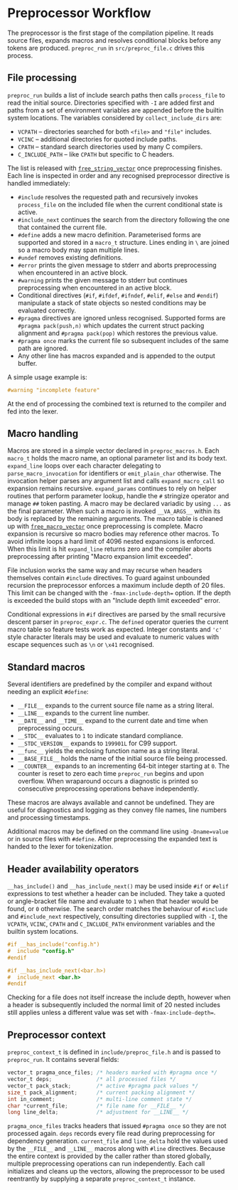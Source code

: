 # Preprocessor Workflow

The preprocessor is the first stage of the compilation pipeline.  It reads
source files, expands macros and resolves conditional blocks before any tokens
are produced.  `preproc_run` in `src/preproc_file.c` drives this process.

## File processing

`preproc_run` builds a list of include search paths then calls `process_file` to
read the initial source.  Directories specified with `-I` are added first and
paths from a set of environment variables are appended before the builtin
system locations.  The variables considered by `collect_include_dirs` are:

- `VCPATH` – directories searched for both `<file>` and `"file"` includes.
- `VCINC` – additional directories for quoted include paths.
- `CPATH` – standard search directories used by many C compilers.
- `C_INCLUDE_PATH` – like `CPATH` but specific to C headers.

The list is released with [`free_string_vector`](memory_helpers.md) once
preprocessing finishes.  Each line is inspected in order and any recognised
preprocessor directive is handled immediately:

- `#include` resolves the requested path and recursively invokes `process_file`
  on the included file when the current conditional state is active.
- `#include_next` continues the search from the directory following the one
  that contained the current file.
- `#define` adds a new macro definition.  Parameterised forms are supported and
  stored in a `macro_t` structure.  Lines ending in `\` are joined so a macro
  body may span multiple lines.
- `#undef` removes existing definitions.
- `#error` prints the given message to stderr and aborts preprocessing when
  encountered in an active block.
- `#warning` prints the given message to stderr but continues preprocessing
  when encountered in an active block.
- Conditional directives (`#if`, `#ifdef`, `#ifndef`, `#elif`, `#else` and
  `#endif`) manipulate a stack of state objects so nested conditions may be
  evaluated correctly.
- `#pragma` directives are ignored unless recognised. Supported forms are
  `#pragma pack(push,n)` which updates the current struct packing alignment and
  `#pragma pack(pop)` which restores the previous value.
- `#pragma once` marks the current file so subsequent includes of the same
  path are ignored.
- Any other line has macros expanded and is appended to the output buffer.

A simple usage example is:

```c
#warning "incomplete feature"
```

At the end of processing the combined text is returned to the compiler and fed
into the lexer.

## Macro handling

Macros are stored in a simple vector declared in `preproc_macros.h`.  Each
`macro_t` holds the macro name, an optional parameter list and its body text.
`expand_line` loops over each character delegating to `parse_macro_invocation`
for identifiers or `emit_plain_char` otherwise.  The invocation helper parses
any argument list and calls `expand_macro_call` so expansion remains recursive.
`expand_params` continues to rely on helper routines that perform parameter
lookup, handle the `#` stringize operator and manage `##` token pasting.  A
macro may be declared variadic by using `...` as the final parameter.  When such
a macro is invoked `__VA_ARGS__` within its body is replaced by the remaining
arguments.
The macro table is cleaned up with [`free_macro_vector`](memory_helpers.md) once preprocessing is complete.
Macro expansion is recursive so macro bodies may reference other macros. To
avoid infinite loops a hard limit of 4096 nested expansions is enforced.  When
this limit is hit `expand_line` returns zero and the compiler aborts
preprocessing after printing "Macro expansion limit exceeded".

File inclusion works the same way and may recurse when headers themselves
contain `#include` directives.  To guard against unbounded recursion the
preprocessor enforces a maximum include depth of 20 files.  This limit can be
changed with the `-fmax-include-depth=` option.  If the depth is exceeded the
build stops with an "Include depth limit exceeded" error.

Conditional expressions in `#if` directives are parsed by the small recursive
descent parser in `preproc_expr.c`.  The `defined` operator queries the current
macro table so feature tests work as expected.  Integer constants and `'c'`
style character literals may be used and evaluate to numeric values with escape
sequences such as `\n` or `\x41` recognised.

## Standard macros

Several identifiers are predefined by the compiler and expand without needing
an explicit `#define`:

- `__FILE__` expands to the current source file name as a string literal.
- `__LINE__` expands to the current line number.
- `__DATE__` and `__TIME__` expand to the current date and time when
  preprocessing occurs.
- `__STDC__` evaluates to `1` to indicate standard compliance.
- `__STDC_VERSION__` expands to `199901L` for C99 support.
- `__func__` yields the enclosing function name as a string literal.
- `__BASE_FILE__` holds the name of the initial source file being
  processed.
- `__COUNTER__` expands to an incrementing 64-bit integer starting at `0`.
  The counter is reset to zero each time `preproc_run` begins and upon
  overflow.  When wraparound occurs a diagnostic is printed so consecutive
  preprocessing operations behave independently.

These macros are always available and cannot be undefined. They are useful for
diagnostics and logging as they convey file names, line numbers and processing
timestamps.

Additional macros may be defined on the command line using `-Dname=value` or in
source files with `#define`. After preprocessing the expanded text is handed to
the lexer for tokenization.

## Header availability operators

`__has_include()` and `__has_include_next()` may be used inside `#if` or
`#elif` expressions to test whether a header can be included.  They take a
quoted or angle-bracket file name and evaluate to `1` when that header would be
found, or `0` otherwise.  The search order matches the behaviour of
`#include` and `#include_next` respectively, consulting directories supplied with
`-I`, the `VCPATH`, `VCINC`, `CPATH` and `C_INCLUDE_PATH` environment variables and the builtin system locations.
```c
#if __has_include("config.h")
#  include "config.h"
#endif

#if __has_include_next(<bar.h>)
#  include_next <bar.h>
#endif
```

Checking for a file does not itself increase the include depth, however when a
header is subsequently included the normal limit of 20 nested includes still
applies unless a different value was set with `-fmax-include-depth=`.
## Preprocessor context

`preproc_context_t` is defined in `include/preproc_file.h` and is passed to `preproc_run`. It contains several fields:

```c
vector_t pragma_once_files; /* headers marked with #pragma once */
vector_t deps;              /* all processed files */
vector_t pack_stack;        /* active #pragma pack values */
size_t pack_alignment;      /* current packing alignment */
int in_comment;             /* multi-line comment state */
char *current_file;         /* file name for __FILE__ */
long line_delta;            /* adjustment for __LINE__ */
```

`pragma_once_files` tracks headers that issued `#pragma once` so they are not
processed again. `deps` records every file read during preprocessing for
dependency generation. `current_file` and `line_delta` hold the values used by
the `__FILE__` and `__LINE__` macros along with `#line` directives. Because the
entire context is provided by the caller rather than stored globally, multiple
preprocessing operations can run independently. Each call initializes and
cleans up the vectors, allowing the preprocessor to be used reentrantly by
supplying a separate `preproc_context_t` instance.

